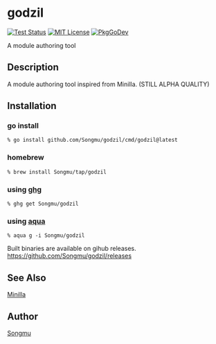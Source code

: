 godzil
=======

[![Test Status](https://github.com/Songmu/godzil/workflows/test/badge.svg?branch=main)][actions]
[![MIT License](https://img.shields.io/github/license/Songmu/godzil)][license]
[![PkgGoDev](https://pkg.go.dev/badge/github.com/Songmu/godzil)][PkgGoDev]

[actions]: https://github.com/Songmu/godzil/actions?workflow=test
[license]: https://github.com/Songmu/godzil/blob/main/LICENSE
[PkgGoDev]: https://pkg.go.dev/github.com/Songmu/godzil

A module authoring tool

## Description

A module authoring tool inspired from Minilla. (STILL ALPHA QUALITY)

## Installation

### go install

    % go install github.com/Songmu/godzil/cmd/godzil@latest

### homebrew

    % brew install Songmu/tap/godzil

### using [ghg](https://github.com/Songmu/ghg)

    % ghg get Songmu/godzil

### using [aqua](https://aquaproj.github.io/)

    % aqua g -i Songmu/godzil

Built binaries are available on gihub releases.
<https://github.com/Songmu/godzil/releases>

## See Also

[Minilla](https://github.com/tokuhirom/Minilla)

## Author

[Songmu](https://github.com/Songmu)
